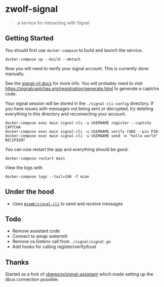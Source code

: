 # zwolf-signal

> a service for interacting with Signal

## Getting Started

You should first use `docker-compose` to build and launch the service.

```
docker-compose up --build --detach
```

Now you will need to verify your signal account. This is currently done
manually.

See the [signal-cli docs](https://github.com/AsamK/signal-cli) for more info.
You will probably need to visit
https://signalcaptchas.org/registration/generate.html to generate a captcha
code.

Your signal session will be stored in the `./signal-cli-config` directory. If
you have issues with messages not being sent or decrypted, try deleting
everything in this directory and reconnecting your account.

```
docker-compose exec main signal-cli -u USERNAME register --captcha CAPTCHA
docker-compose exec main signal-cli -u USERNAME verify CODE --pin PIN
docker-compose exec main signal-cli -u USERNAME send -m "hello world" RECIPIENT
```

You can now restart the app and everything should be good.

```
docker-compose restart main
```

View the logs with

```
docker-compose logs --tail=100 -f mian
```

## Under the hood

- Uses [`AsamK/signal-cli`](https://github.com/AsamK/signal-cli) to send and
  receive messages

## Todo

- Remove assistant code
- Connect to amqp watermill
- Remove os.Getenv call from `./signal/signal.go`
- Add hooks for calling register/verify/trust

## Thanks

Started as a fork of
[vberezny/signal-assistant](https://github.com/vberezny/signal-assistant) which
made setting up the dbus connection possible.
